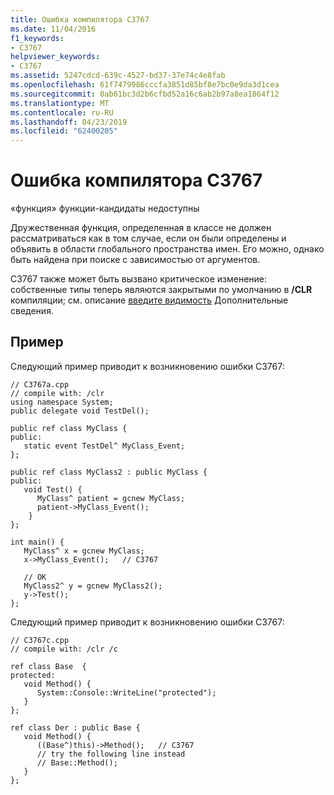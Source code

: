```yaml
---
title: Ошибка компилятора C3767
ms.date: 11/04/2016
f1_keywords:
- C3767
helpviewer_keywords:
- C3767
ms.assetid: 5247cdcd-639c-4527-bd37-37e74c4e8fab
ms.openlocfilehash: 61f7479986cccfa3851d85bf8e7bc0e9da3d1cea
ms.sourcegitcommit: 0ab61bc3d2b6cfbd52a16c6ab2b97a8ea1864f12
ms.translationtype: MT
ms.contentlocale: ru-RU
ms.lasthandoff: 04/23/2019
ms.locfileid: "62400205"
---
```

# <a name="compiler-error-c3767"></a>Ошибка компилятора C3767

«функция» функции-кандидаты недоступны

Дружественная функция, определенная в классе не должен рассматриваться как в том случае, если он были определены и объявить в области глобального пространства имен. Его можно, однако быть найдена при поиске с зависимостью от аргументов.

C3767 также может быть вызвано критическое изменение: собственные типы теперь являются закрытыми по умолчанию в **/CLR** компиляции; см. описание [введите видимость](../../dotnet/how-to-define-and-consume-classes-and-structs-cpp-cli.md#BKMK_Type_visibility) Дополнительные сведения.

## <a name="example"></a>Пример

Следующий пример приводит к возникновению ошибки C3767:

```
// C3767a.cpp
// compile with: /clr
using namespace System;
public delegate void TestDel();

public ref class MyClass {
public:
   static event TestDel^ MyClass_Event;
};

public ref class MyClass2 : public MyClass {
public:
   void Test() {
      MyClass^ patient = gcnew MyClass;
      patient->MyClass_Event();
    }
};

int main() {
   MyClass^ x = gcnew MyClass;
   x->MyClass_Event();   // C3767

   // OK
   MyClass2^ y = gcnew MyClass2();
   y->Test();
};
```

Следующий пример приводит к возникновению ошибки C3767:

```
// C3767c.cpp
// compile with: /clr /c

ref class Base  {
protected:
   void Method() {
      System::Console::WriteLine("protected");
   }
};

ref class Der : public Base {
   void Method() {
      ((Base^)this)->Method();   // C3767
      // try the following line instead
      // Base::Method();
   }
};
```

